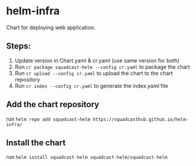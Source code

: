 # helm-infra

Chart for deploying web application.

## Steps:

1. Update version in Chart.yaml & cr.yaml (use same version for both)
2. Run `cr package squadcast-helm --config cr.yaml` to package the chart
3. Run `cr upload --config cr.yaml` to upload the chart to the chart repository
4. Run `cr index --config cr.yaml` to generate the index.yaml file

## Add the chart repository

run `helm repo add squadcast-helm https://squadcasthub.github.io/helm-infra/`

## Install the chart

run `helm install squadcast-helm squadcast-helm/squadcast-helm`
